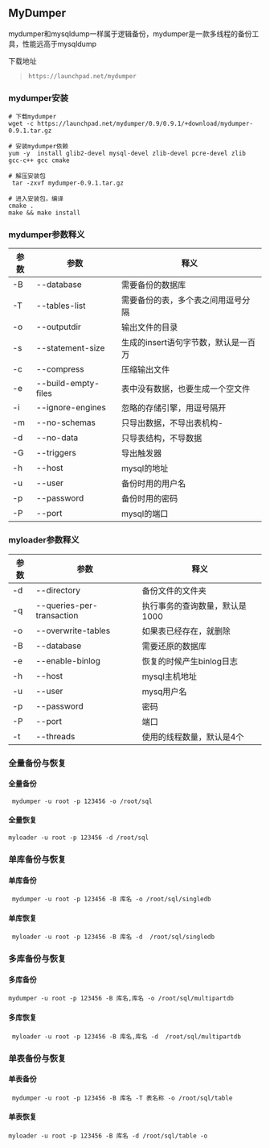 ## MyDumper

mydumper和mysqldump一样属于逻辑备份，mydumper是一款多线程的备份工具，性能远高于mysqldump

下载地址

> ```
> https://launchpad.net/mydumper
> ```

### mydumper安装

```
# 下载mydumper
wget -c https://launchpad.net/mydumper/0.9/0.9.1/+download/mydumper-0.9.1.tar.gz

# 安装mydumper依赖
yum -y  install glib2-devel mysql-devel zlib-devel pcre-devel zlib gcc-c++ gcc cmake

# 解压安装包
 tar -zxvf mydumper-0.9.1.tar.gz 

# 进入安装包，编译
cmake .
make && make install
```

### mydumper参数释义

| 参数 | 参数                | 释义                                 |
| ---- | ------------------- | ------------------------------------ |
| -B   | --database          | 需要备份的数据库                     |
| -T   | --tables-list       | 需要备份的表，多个表之间用逗号分隔   |
| -o   | --outputdir         | 输出文件的目录                       |
| -s   | --statement-size    | 生成的insert语句字节数，默认是一百万 |
| -c   | --compress          | 压缩输出文件                         |
| -e   | --build-empty-files | 表中没有数据，也要生成一个空文件     |
| -i   | --ignore-engines    | 忽略的存储引擎，用逗号隔开           |
| -m   | --no-schemas        | 只导出数据，不导出表机构-            |
| -d   | --no-data           | 只导表结构，不导数据                 |
| -G   | --triggers          | 导出触发器                           |
| -h   | --host              | mysql的地址                          |
| -u   | --user              | 备份时用的用户名                     |
| -p   | --password          | 备份时用的密码                       |
| -P   | --port              | mysql的端口                          |

### myloader参数释义

| 参数 | 参数                      | 释义                           |
| ---- | ------------------------- | ------------------------------ |
| -d   | --directory               | 备份文件的文件夹               |
| -q   | --queries-per-transaction | 执行事务的查询数量，默认是1000 |
| -o   | --overwrite-tables        | 如果表已经存在，就删除         |
| -B   | --database                | 需要还原的数据库               |
| -e   | --enable-binlog           | 恢复的时候产生binlog日志       |
| -h   | --host                    | mysql主机地址                  |
| -u   | --user                    | mysq用户名                     |
| -p   | --password                | 密码                           |
| -P   | --port                    | 端口                           |
| -t   | --threads                 | 使用的线程数量，默认是4个      |

### 全量备份与恢复

#### 全量备份

```
 mydumper -u root -p 123456 -o /root/sql
```

#### 全量恢复

```
myloader -u root -p 123456 -d /root/sql
```

### 单库备份与恢复

#### 单库备份

```
 mydumper -u root -p 123456 -B 库名 -o /root/sql/singledb
```

#### 单库恢复

```
 myloader -u root -p 123456 -B 库名 -d  /root/sql/singledb
```

### 多库备份与恢复

#### 多库备份

```
mydumper -u root -p 123456 -B 库名,库名 -o /root/sql/multipartdb
```

#### 多库恢复

```
 myloader -u root -p 123456 -B 库名,库名 -d  /root/sql/multipartdb
```

### 单表备份与恢复

#### 单表备份

```
 mydumper -u root -p 123456 -B 库名 -T 表名称 -o /root/sql/table
```

#### 单表恢复

```
myloader -u root -p 123456 -B 库名 -d /root/sql/table -o
```

